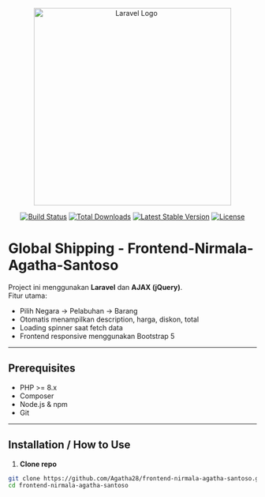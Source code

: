 <p align="center"><a href="https://laravel.com" target="_blank"><img src="https://raw.githubusercontent.com/laravel/art/master/logo-lockup/5%20SVG/2%20CMYK/1%20Full%20Color/laravel-logolockup-cmyk-red.svg" width="400" alt="Laravel Logo"></a></p>

<p align="center">
<a href="https://github.com/laravel/framework/actions"><img src="https://github.com/laravel/framework/workflows/tests/badge.svg" alt="Build Status"></a>
<a href="https://packagist.org/packages/laravel/framework"><img src="https://img.shields.io/packagist/dt/laravel/framework" alt="Total Downloads"></a>
<a href="https://packagist.org/packages/laravel/framework"><img src="https://img.shields.io/packagist/v/laravel/framework" alt="Latest Stable Version"></a>
<a href="https://packagist.org/packages/laravel/framework"><img src="https://img.shields.io/packagist/l/laravel/framework" alt="License"></a>
</p>


# Global Shipping - Frontend-Nirmala-Agatha-Santoso

Project ini menggunakan **Laravel** dan **AJAX (jQuery)**.  
Fitur utama:
- Pilih Negara → Pelabuhan → Barang
- Otomatis menampilkan description, harga, diskon, total
- Loading spinner saat fetch data
- Frontend responsive menggunakan Bootstrap 5

---

## Prerequisites

- PHP >= 8.x
- Composer
- Node.js & npm
- Git

---

## Installation / How to Use

1. **Clone repo**
```bash
git clone https://github.com/Agatha28/frontend-nirmala-agatha-santoso.git
cd frontend-nirmala-agatha-santoso

